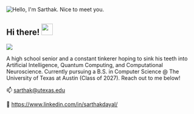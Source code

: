 ![Hello, I'm Sarthak.  Nice to meet you.](https://user-images.githubusercontent.com/63827830/230687093-e363ae43-e194-4602-a94e-f548d7b720a0.png)

## Hi there! <img src="https://raw.githubusercontent.com/MartinHeinz/MartinHeinz/master/wave.gif" width="30px">
![](https://komarev.com/ghpvc/?username=Sarthak-Dayal)

A high school senior and a constant tinkerer hoping to sink his teeth into Artificial Intelligence, Quantum Computing, and Computational Neuroscience. Currently pursuing a B.S. in Computer Science @ The University of Texas at Austin (Class of 2027). Reach out to me below!

📫 sarthak@utexas.edu

💼 https://www.linkedin.com/in/sarthakdayal/
<!--
**Sarthak-Dayal/Sarthak-Dayal** is a ✨ _special_ ✨ repository because its `README.md` (this file) appears on your GitHub profile.

Here are some ideas to get you started:

- 🔭 I’m currently working on ...
- 🌱 I’m currently learning ...
- 👯 I’m looking to collaborate on ...
- 🤔 I’m looking for help with ...
- 💬 Ask me about ...
- 📫 How to reach me: ...
- 😄 Pronouns: ...
- ⚡ Fun fact: ...
-->
